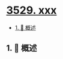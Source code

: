 # [3529. xxx](https://github.com/Tdahuyou/TNotes.leetcode/tree/main/notes/3529.%20xxx)

<!-- region:toc -->

- [1. 📝 概述](#1--概述)

<!-- endregion:toc -->

## 1. 📝 概述
